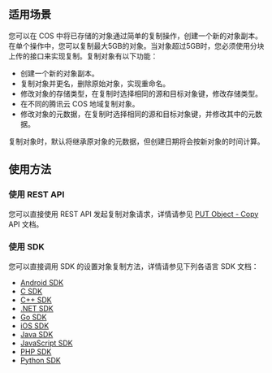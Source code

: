 ## 适用场景

您可以在 COS 中将已存储的对象通过简单的复制操作，创建一个新的对象副本。在单个操作中，您可以复制最大5GB的对象。当对象超过5GB时，您必须使用分块上传的接口来实现复制。复制对象有以下功能：

- 创建一个新的对象副本。
- 复制对象并更名，删除原始对象，实现重命名。
- 修改对象的存储类型，在复制时选择相同的源和目标对象键，修改存储类型。
- 在不同的腾讯云 COS 地域复制对象。
- 修改对象的元数据，在复制时选择相同的源和目标对象键，并修改其中的元数据。

复制对象时，默认将继承原对象的元数据，但创建日期将会按新对象的时间计算。

## 使用方法

### 使用 REST API

您可以直接使用 REST API 发起复制对象请求，详情请参见 [PUT Object - Copy](https://intl.cloud.tencent.com/document/product/436/10881) API 文档。

### 使用 SDK

您可以直接调用 SDK 的设置对象复制方法，详情请参见下列各语言 SDK 文档：

- [Android SDK](https://intl.cloud.tencent.com/document/product/436/31463#.E8.AE.BE.E7.BD.AE.E5.AF.B9.E8.B1.A1.E5.A4.8D.E5.88.B6)
- [C SDK](https://intl.cloud.tencent.com/document/product/436/31464#.E8.AE.BE.E7.BD.AE.E5.AF.B9.E8.B1.A1.E5.A4.8D.E5.88.B6)
- [C++ SDK](https://intl.cloud.tencent.com/document/product/436/31465#.E8.AE.BE.E7.BD.AE.E5.AF.B9.E8.B1.A1.E5.A4.8D.E5.88.B6)
- [.NET SDK](https://intl.cloud.tencent.com/document/product/436/32869#.E7.AE.80.E5.8D.95.E5.A4.8D.E5.88.B6)
- [Go SDK](https://intl.cloud.tencent.com/document/product/436/31466#.E8.AE.BE.E7.BD.AE.E5.AF.B9.E8.B1.A1.E5.A4.8D.E5.88.B6)
- [iOS SDK](https://intl.cloud.tencent.com/document/product/436/31467#.E8.AE.BE.E7.BD.AE.E5.AF.B9.E8.B1.A1.E5.A4.8D.E5.88.B6)
- [Java SDK](https://intl.cloud.tencent.com/document/product/436/31468#.E8.AE.BE.E7.BD.AE.E5.AF.B9.E8.B1.A1.E5.A4.8D.E5.88.B6)
- [JavaScript SDK](https://intl.cloud.tencent.com/document/product/436/31477#.E8.AE.BE.E7.BD.AE.E5.AF.B9.E8.B1.A1.E5.A4.8D.E5.88.B6)
- [PHP SDK](https://intl.cloud.tencent.com/document/product/436/31470#.E8.AE.BE.E7.BD.AE.E5.AF.B9.E8.B1.A1.E5.A4.8D.E5.88.B6)
- [Python SDK](https://intl.cloud.tencent.com/document/product/436/31471#.E8.AE.BE.E7.BD.AE.E5.AF.B9.E8.B1.A1.E5.A4.8D.E5.88.B6)
